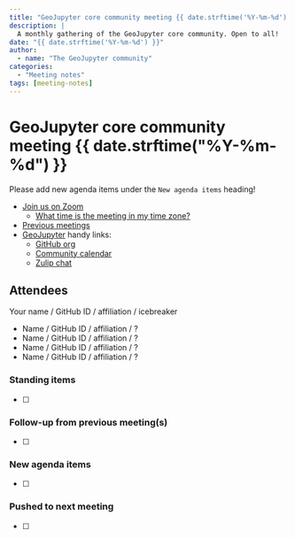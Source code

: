 ```yaml
---
title: "GeoJupyter core community meeting {{ date.strftime('%Y-%m-%d') }}"
description: |
  A monthly gathering of the GeoJupyter core community. Open to all!
date: "{{ date.strftime('%Y-%m-%d') }}"
author:
  - name: "The GeoJupyter community"
categories:
  - "Meeting notes"
tags: [meeting-notes]
---
```


# GeoJupyter core community meeting {{ date.strftime("%Y-%m-%d") }}

Please add new agenda items under the `New agenda items` heading!

- [Join us on Zoom](https://berkeley.zoom.us/j/99659397059?pwd=519zZJlcAa1TCyJWRYyYbaYDfuaXNo.1)
  - [What time is the meeting in my time zone?](https://dateful.com/convert/utc?t=4pm)
- [Previous meetings](https://geojupyter.org/blog/#category=Meeting%20notes)
- [GeoJupyter](https://geojupyter.org) handy links:
  - [GitHub org](https://github.com/geojupyter)
  - [Community calendar](https://geojupyter.org/calendar.html)
  - [Zulip chat](https://jupyter.zulipchat.com/#narrow/channel/471314-geojupyter)


## Attendees

Your name / GitHub ID / affiliation / icebreaker

* Name / GitHub ID / affiliation / ?
* Name / GitHub ID / affiliation / ?
* Name / GitHub ID / affiliation / ?
* Name / GitHub ID / affiliation / ?


### Standing items

- [ ]


### Follow-up from previous meeting(s)

- [ ]


### New agenda items

- [ ]


### Pushed to next meeting

- [ ]
